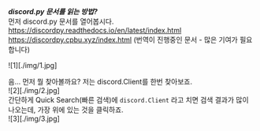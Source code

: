 ***discord.py 문서를 읽는 방법?***  
먼저 discord.py 문서를 열어봅시다.  
https://discordpy.readthedocs.io/en/latest/index.html  
https://discordpy.cpbu.xyz/index.html (번역이 진행중인 문서 - 많은 기여가 필요합니다)  

![1][./img/1.jpg]  

음... 먼저 뭘 찾아볼까요? 저는 discord.Client를 한번 찾아보죠.  
![2][./img/2.jpg]  
간단하게 Quick Search(빠른 검색)에 `discord.Client` 라고 치면 검색 결과가 많이 나오는데, 가장 위에 있는 것을 클릭하죠.  
![3][./img/3.jpg]  
